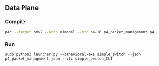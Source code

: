 ## Data Plane

### Compile
```sh
p4c --target bmv2 --arch v1model --std p4-16 p4_packet_management.p4
```
### Run
```
sudo python3 launcher.py --behavioral-exe simple_switch --json p4_packet_management.json --cli simple_switch_CLI
```
